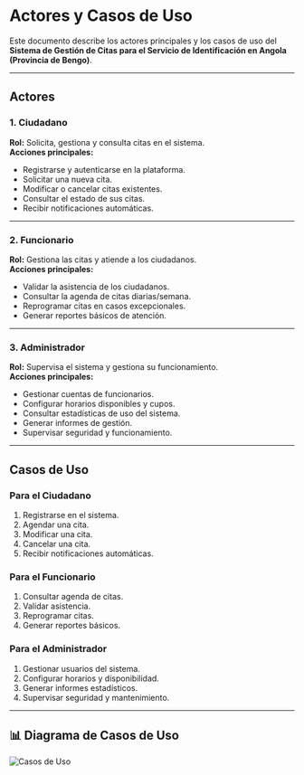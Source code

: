 # Actores y Casos de Uso

Este documento describe los actores principales y los casos de uso del **Sistema de Gestión de Citas para el Servicio de Identificación en Angola (Provincia de Bengo)**.

---

## Actores

### 1. Ciudadano
**Rol:** Solicita, gestiona y consulta citas en el sistema.  
**Acciones principales:**
- Registrarse y autenticarse en la plataforma.  
- Solicitar una nueva cita.  
- Modificar o cancelar citas existentes.  
- Consultar el estado de sus citas.  
- Recibir notificaciones automáticas.  

---

### 2. Funcionario
**Rol:** Gestiona las citas y atiende a los ciudadanos.  
**Acciones principales:**
- Validar la asistencia de los ciudadanos.  
- Consultar la agenda de citas diarias/semana.  
- Reprogramar citas en casos excepcionales.  
- Generar reportes básicos de atención.  

---

### 3. Administrador
**Rol:** Supervisa el sistema y gestiona su funcionamiento.  
**Acciones principales:**
- Gestionar cuentas de funcionarios.  
- Configurar horarios disponibles y cupos.  
- Consultar estadísticas de uso del sistema.  
- Generar informes de gestión.  
- Supervisar seguridad y funcionamiento.  

---

## Casos de Uso

### Para el Ciudadano
1. Registrarse en el sistema.  
2. Agendar una cita.  
3. Modificar una cita.  
4. Cancelar una cita.  
5. Recibir notificaciones automáticas.  

### Para el Funcionario
1. Consultar agenda de citas.  
2. Validar asistencia.  
3. Reprogramar citas.  
4. Generar reportes básicos.  

### Para el Administrador
1. Gestionar usuarios del sistema.  
2. Configurar horarios y disponibilidad.  
3. Generar informes estadísticos.  
4. Supervisar seguridad y mantenimiento.  

---

## 📊 Diagrama de Casos de Uso

![Casos de Uso](Documentacion/imagens/casos-de-uso.svg)
